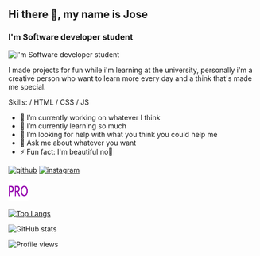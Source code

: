 
## Hi there 👋, my name is Jose
### I'm Software developer student
![I'm Software developer student](https://firebasestorage.googleapis.com/v0/b/githubprofile-26563.appspot.com/o/Brown%20Minimalist%20Coffee%20Shop%20Banner%20(1).png?alt=media&token=6126ae19-24db-486f-a0cf-d08d8ca9cee8)

I made projects for fun while i'm learning at the university, personally i'm a creative person who want to learn more every day and a think that's made me special.

Skills:  / HTML / CSS / JS

- 🔭 I’m currently working on whatever I think 
- 🌱 I’m currently learning so much 
- 🤔 I’m looking for help with what you think you could help me 
- 💬 Ask me about whatever you want 
- ⚡ Fun fact: I'm beautiful no🧢 


[<img src='https://cdn.jsdelivr.net/npm/simple-icons@3.0.1/icons/github.svg' alt='github' height='40'>](https://github.com/Eljosecito)  [<img src='https://cdn.jsdelivr.net/npm/simple-icons@3.0.1/icons/instagram.svg' alt='instagram' height='40'>](https://www.instagram.com/josecito_ucny/)  

<a href='https://github.com/pricing'><img src='https://raw.githubusercontent.com/acervenky/animated-github-badges/master/assets/pro.gif' width='40' height='40'></a> 

[![Top Langs](https://github-readme-stats.vercel.app/api/top-langs/?username=Eljosecito)](https://github.com/anuraghazra/github-readme-stats)

![GitHub stats](https://github-readme-stats.vercel.app/api?username=Eljosecito&show_icons=true)  

![Profile views](https://gpvc.arturio.dev/Eljosecito)  
